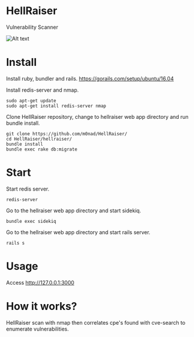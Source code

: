 # HellRaiser

Vulnerability Scanner

![Alt text](https://github.com/m0nad/HellRaiser/blob/master/doc/result00.png)

# Install

Install ruby, bundler and rails.
https://gorails.com/setup/ubuntu/16.04

Install redis-server and nmap.
```
sudo apt-get update
sudo apt-get install redis-server nmap
```
Clone HellRaiser repository, change to hellraiser web app directory and run bundle install.
```
git clone https://github.com/m0nad/HellRaiser/
cd HellRaiser/hellraiser/
bundle install
bundle exec rake db:migrate
```

# Start

Start redis server.
```
redis-server
```

Go to the hellraiser web app directory and start sidekiq.
```
bundle exec sidekiq
```

Go to the hellraiser web app directory and start rails server.
```
rails s
```

# Usage

Access http://127.0.0.1:3000

# How it works?

HellRaiser scan with nmap then correlates cpe's found with cve-search to enumerate vulnerabilities.
